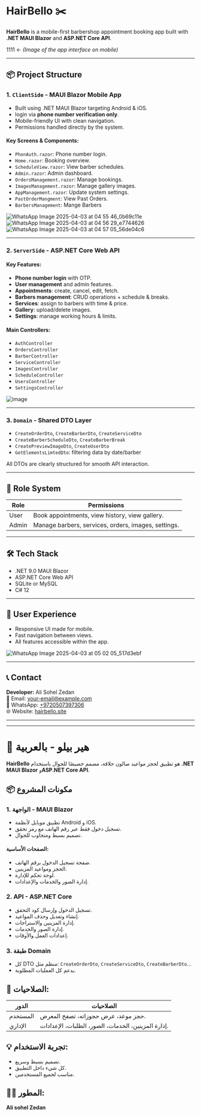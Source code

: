 # HairBello ✂️

**HairBello** is a mobile-first barbershop appointment booking app built with **.NET MAUI Blazor** and **ASP.NET Core API**.

1111 ← *(Image of the app interface on mobile)*

---

## 📦 Project Structure

### 1. `ClientSide` - MAUI Blazor Mobile App
- Built using .NET MAUI Blazor targeting Android & iOS.
- login via **phone number verification only**.
- Mobile-friendly UI with clean navigation.
- Permissions handled directly by the system.

#### Key Screens & Components:
- `PhonAuth.razor`: Phone number login.
- `Home.razor`: Booking overview.
- `ScheduleView.razor`: View barber schedules.
- `Admin.razor`: Admin dashboard.
- `OrdersManagement.razor`: Manage bookings.
- `ImagesManagement.razor`: Manage gallery images.
- `AppManagement.razor`: Update system settings.
- `PastOrderMangment`: View Past Orders.
- `BarbersManagement`: Mange Barbers

![WhatsApp Image 2025-04-03 at 04 55 46_0b69c11e](https://github.com/user-attachments/assets/96849db6-7c15-4923-9b69-e78449dd2f5b)
![WhatsApp Image 2025-04-03 at 04 56 29_e7744626](https://github.com/user-attachments/assets/3773cb05-3d24-4e04-9496-63de84da5b93)
![WhatsApp Image 2025-04-03 at 04 57 05_56de04c6](https://github.com/user-attachments/assets/74cb96e2-0304-4ad7-b170-9d59698e1ad5)

---

### 2. `ServerSide` - ASP.NET Core Web API

#### Key Features:
- **Phone number login** with OTP.
- **User management** and admin features.
- **Appointments**: create, cancel, edit, fetch.
- **Barbers management**: CRUD operations + schedule & breaks.
- **Services**: assign to barbers with time & price.
- **Gallery**: upload/delete images.
- **Settings**: manage working hours & limits.

#### Main Controllers:
- `AuthController`
- `OrdersController`
- `BarberController`
- `ServiceController`
- `ImagesController`
- `ScheduleController`
- `UsersController`
- `SettingsController`

![image](https://github.com/user-attachments/assets/7672207c-4e02-4762-bfab-b9e6a2dcfe3f)

---

### 3. `Domain` - Shared DTO Layer

- `CreateOrderDto`, `CreateBarberDto`, `CreateServiceDto`
- `CreateBarberScheduleDto`, `CreateBarberBreak`
- `CreatePreviewImageDto`, `CreateUserDto`
- `GetElementsLimtedDto`: filtering data by date/barber

All DTOs are clearly structured for smooth API interaction.

---

## 🔐 Role System

| Role     | Permissions                                                   |
|----------|---------------------------------------------------------------|
| User     | Book appointments, view history, view gallery.               |
| Admin    | Manage barbers, services, orders, images, settings.          |

---

## 🛠️ Tech Stack
- .NET 9.0 MAUI Blazor
- ASP.NET Core Web API
- SQLite or MySQL
- C# 12

---

## 📱 User Experience
- Responsive UI made for mobile.
- Fast navigation between views.
- All features accessible within the app.

![WhatsApp Image 2025-04-03 at 05 02 05_517d3ebf](https://github.com/user-attachments/assets/7b7ecc68-4eae-4f62-b898-41456a4b80c7)

---

## 📞 Contact
**Developer:** Ali Sohel Zedan   
📧 Email: [your-email@example.com](mailto:ali.sohel.zedan.1.4.2004@gmail.com)  
📱 WhatsApp: [+9720507397306](https://wa.me/9720507397306)  
🌐 Website: [hairbello.site](https://hairbello.site)

---

---

# 💬 هير بيلو - بالعربية

**HairBello** هو تطبيق لحجز مواعيد صالون حلاقة، مصمم خصيصًا للجوال باستخدام **.NET MAUI Blazor** و**ASP.NET Core API**.

## 📦 مكونات المشروع

### 1. الواجهة - MAUI Blazor
- تطبيق موبايل لأنظمة Android و iOS.
- تسجيل دخول فقط عبر رقم الهاتف مع رمز تحقق.
- تصميم بسيط ومتجاوب للجوال.

#### الصفحات الأساسية:
- صفحة تسجيل الدخول برقم الهاتف.
- الحجز ومواعيد المزينين.
- لوحة تحكم للإدارة.
- إدارة الصور والخدمات والإعدادات.

### 2. API - ASP.NET Core
- تسجيل الدخول وإرسال كود التحقق.
- إنشاء وتعديل وحذف المواعيد.
- إدارة المزينين والاستراحات.
- إدارة الصور والخدمات.
- إعدادات العمل والأوقات.

### 3. طبقة Domain
- كل DTO منظم مثل: `CreateOrderDto`, `CreateServiceDto`, `CreateBarberDto`...
- يدعم كل العمليات المطلوبة.

## 🔐 الصلاحيات:
| الدور       | الصلاحيات                                                      |
|-------------|------------------------------------------------------------------|
| المستخدم    | حجز موعد، عرض حجوزاته، تصفح المعرض.                             |
| الإداري     | إدارة المزينين، الخدمات، الصور، الطلبات، الإعدادات.             |

## 💡 تجربة الاستخدام:
- تصميم بسيط وسريع.
- كل شيء داخل التطبيق.
- مناسب لجميع المستخدمين.

## 🧑‍💻 المطور:
**Ali sohel Zedan**

